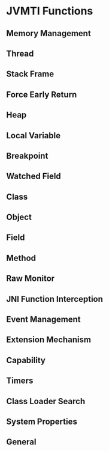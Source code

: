 # JVMTI Functions

## Memory Management

## Thread

## Stack Frame

## Force Early Return

## Heap

## Local Variable

## Breakpoint

## Watched Field

## Class

## Object

## Field

## Method

## Raw Monitor

## JNI Function Interception

## Event Management

## Extension Mechanism

## Capability

## Timers

## Class Loader Search

## System Properties

## General



